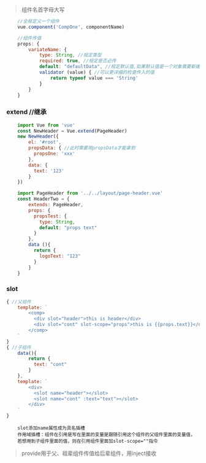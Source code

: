 > 组件名首字母大写
```javascript
    //全局定义一个组件
    vue.component('CompOne', componentName)
```
```javascript
    //组件传值
    props: {
        variateName: {
            type: String, //规定类型
            required: true, //规定是否必传
            default: "defaultData", //规定默认值,如果默认值是一个对象需要新建一个方法return出默认值
            validator (value) { //可以更详细的检查传入的值
                return typeof value === 'String'
            }
        }
    }
```
### extend //继承
```javascript
    import Vue from 'vue'
    const NewHeader = Vue.extend(PageHeader)
    new NewHeader({
        el: '#root',
        propsData: { //此时需要用propsData才能拿到
          propsOne: 'xxx' 
        },
        data: {
          text: '123'
        }
    })
```
```javascript
    import PageHeader from '../../layout/page-header.vue'
    const HeaderTwo = {
        extends: PageHeader,
        props: {
          propsTest: {
            type: String,
            default: "props text"
          }
        },
        data (){
          return {
            logoText: "123"
          }
        }
    }
```
### slot
```javascript
{ //父组件
    template: `
        <comp>
          <div slot="header">this is header</div>
          <div slot="cont" slot-scope="props">this is {{props.text}}</div>
        </comp>
    `
}
{ //子组件
    data(){
        return {
          text: "cont"
        }
    },
    template: `
        <div>
          <slot name="header"></slot>
          <slot name="cont" :text="text"></slot>
        </div>
    `
}
```
        slot添加name属性成为具名插槽
        作用域插槽：组件在引用是写在里面的变量是跟随引用这个组件的父组件里面的变量值，
        若想用到子组件里面的值，则在引用组件里面加slot-scope=""指令
        
> provide用于父、祖辈组件传值给后辈组件，用inject接收
